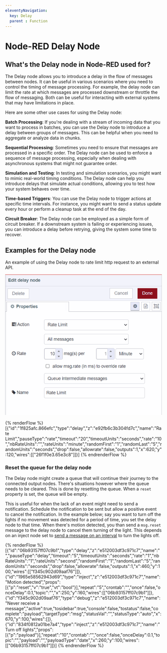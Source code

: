 ```yaml
---
eleventyNavigation:
  key: Delay
  parent : Function
---
```


# Node-RED Delay Node

## What's the Delay node in Node-RED used for?

The Delay node allows you to introduce a delay in the flow of messages between nodes. It can be useful in various scenarios where you need to control the timing of message processing. For example, the delay node can limit the rate at which messages are processed downstream or throttle the flow of messaging. Both can be useful for interacting with external systems that may have limitations in place. 

Here are some other use cases for using the Delay node:

**Batch Processing**: If you're dealing with a stream of incoming data that you want to process in batches, you can use the Delay node to introduce a delay between groups of messages. This can be helpful when you need to aggregate or analyze data in chunks.

**Sequential Processing**: Sometimes you need to ensure that messages are processed in a specific order. The Delay node can be used to enforce a sequence of message processing, especially when dealing with asynchronous systems that might not guarantee order.

**Simulation and Testing**: In testing and simulation scenarios, you might want to mimic real-world timing conditions. The Delay node can help you introduce delays that simulate actual conditions, allowing you to test how your system behaves over time.

**Time-based Triggers**: You can use the Delay node to trigger actions at specific time intervals. For instance, you might want to send a status update every hour or perform a cleanup task at the end of the day.

**Circuit Breaker**: The Delay node can be employed as a simple form of circuit breaker. If a downstream system is failing or experiencing issues, you can introduce a delay before retrying, giving the system some time to recover.


## Examples for the Delay node

An example of using the Delay node to rate limit http request to an external API.

![Delay node properties](../images/delay-node-2.png)

{% renderFlow %}
[{"id":"1f825afc.866efc","type":"delay","z":"e92fb6c3b304fd7c","name":"Rate Limit","pauseType":"rate","timeout":"20","timeoutUnits":"seconds","rate":"10","nbRateUnits":"","rateUnits":"minute","randomFirst":"1","randomLast":"5","randomUnits":"seconds","drop":false,"allowrate":false,"outputs":1,"x":620,"y":120,"wires":[["26f1f0e3.65e3c8"]]}]
{% endrenderFlow %}

### Reset the queue for the delay node

The Delay node might create a queue that will continue their journey to the connected output nodes.
There's situations however where the queue needs to be cleared. This is done by resetting the queue.
When a `reset` property is set, the queue will be empty.

This is useful for when the lack of an event might need to send a notification. Schedule the notification
to be sent but allow a positive event to cancel the notification. In the example below; say you want to turn off the lights if no movement was detected for a period of time, you set the delay node to that time. When there's motion detected, you than send a `msg.reset` message to the delay node to cancel them turning of the light. This depends on an inject node set to [send a message on an interval](/node-red/core-nodes/common/inject/#run-a-flow-daily-at-midnight) to turn the lights off.

{% renderFlow %}
[{"id":"06b93157ff07c9b1","type":"delay","z":"e512003df3c971c7","name":"","pauseType":"delay","timeout":"5","timeoutUnits":"seconds","rate":"1","nbRateUnits":"1","rateUnits":"second","randomFirst":"1","randomLast":"5","randomUnits":"seconds","drop":false,"allowrate":false,"outputs":1,"x":460,"y":100,"wires":[["f345c902d09aaf76"]]},{"id":"1965e58562943d69","type":"inject","z":"e512003df3c971c7","name":"Motion detected","props":[{"p":"reset","v":"true","vt":"bool"}],"repeat":"5","crontab":"","once":false,"onceDelay":0.1,"topic":"","x":250,"y":160,"wires":[["06b93157ff07c9b1"]]},{"id":"f345c902d09aaf76","type":"debug","z":"e512003df3c971c7","name":"Never receive a message","active":true,"tosidebar":true,"console":false,"tostatus":false,"complete":"payload","targetType":"msg","statusVal":"","statusType":"auto","x":670,"y":100,"wires":[]},{"id":"834f0812a01be7a4","type":"inject","z":"e512003df3c971c7","name":"Turn off lights","props":[{"p":"payload"}],"repeat":"10","crontab":"","once":false,"onceDelay":0.1,"topic":"","payload":"","payloadType":"date","x":260,"y":100,"wires":[["06b93157ff07c9b1"]]}]
{% endrenderFlow %}
